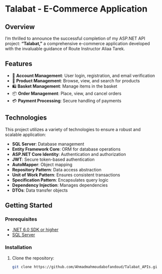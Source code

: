 # Talabat - E-Commerce Application

## Overview

I’m thrilled to announce the successful completion of my ASP.NET API project: **“Talabat,”** a comprehensive e-commerce application developed with the invaluable guidance of Route Instructor Aliaa Tarek. 

## Features

- 🔐 **Account Management**: User login, registration, and email verification
- 🛒 **Product Management**: Browse, view, and search for products
- 🛍️ **Basket Management**: Manage items in the basket
- 📦 **Order Management**: Place, view, and cancel orders
- 💳 **Payment Processing**: Secure handling of payments

## Technologies

This project utilizes a variety of technologies to ensure a robust and scalable application:

- **SQL Server**: Database management
- **Entity Framework Core**: ORM for database operations
- **ASP.NET Core Identity**: Authentication and authorization
- **JWT**: Secure token-based authentication
- **AutoMapper**: Object mapping
- **Repository Pattern**: Data access abstraction
- **Unit of Work Pattern**: Ensures consistent transactions
- **Specification Pattern**: Encapsulates query logic
- **Dependency Injection**: Manages dependencies
- **DTOs**: Data transfer objects

## Getting Started

### Prerequisites

- [.NET 6.0 SDK or higher](https://dotnet.microsoft.com/download)
- [SQL Server](https://www.microsoft.com/en-us/sql-server/sql-server-downloads)

### Installation

1. Clone the repository:
   ```bash
   git clone https://github.com/Ahmadmahmoudabofandoud/Talabat_APIs.git
